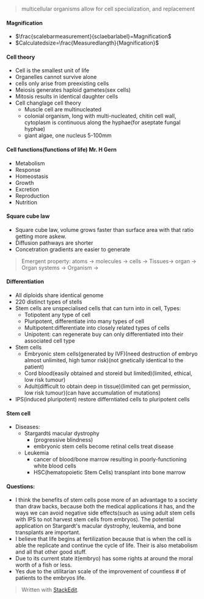  > multicellular organisms allow for cell specialization, and replacement
#### Magnification
 - $\frac{scalebarmeasurement}{sclaebarlabel}=Magnification$
 - $Calculatedsize=\frac{Measuredlangth}{Magnification}$
#### Cell theory
 - Cell is the smallest unit of life
 - Organelles cannot survive alone
 - cells only arise from preexisting cells
 - Meiosis generates haploid gametes(sex cells)
 - Mitosis results in identical daughter cells
 - Cell changlage cell theory
	 - Muscle cell are multinucleated
	 - colonial organism, long with multi-nucleated, chitin cell wall, cytoplasm is continuous along the hyphae(for aseptate fungal hyphae)
	 - giant algae, one nucleus 5-100mm
#### Cell functions(functions of life) Mr. H Gern
 - Metabolism
 - Response
 - Homeostasis
 - Growth
 - Excretion
 - Reproduction
 - Nutrition
#### Square cube law
 - Square cube law, volume grows faster than surface area with that ratio getting more askew.
 - Diffusion pathways are shorter
 - Concetration gradients are easier to generate
 > Emergent property: atoms -> molecules -> cells -> Tissues-> organ -> Organ systems -> Organism ->
#### Differentiation
 - All diploids share identical genome
 - 220 distinct types of stells
 - Stem cells are unspecialised cells that can turn into in cell, Types:
	 - Totipotent any type of cell
	 - Pluripotent, differentiate into many types of cell
	 - Multipotent:differentiate into closely related types of cells
	 - Unipotent: can regenerate buy can only differentiated into their associated cell type
 - Stem cells
	 - Embryonic stem cells(generated by IVF)(need destruction of embryo almost unlimited, high tumor risk)(not gnetically identical to the patient)
	 - Cord blood(easily obtained and storeid but limited)(limited, ethical, low risk tumour)
	 - Adult(difficult to obtain deep in tissue)(limited can get permission, low risk tumour)(can have accumulation of mutations)
 - IPS(induced pluripotent) restore differntiated cells to pluripotent cells
#### Stem cell
 - Diseases:
	 - Stargardtś macular dystrophy
		 - (progressive blindness)
		 - embryonic stem cells become retinal cells treat disease
	 - Leukemia
		 - cancer of blood/bone marrow resulting in poorly-functioning white blood cells
		 - HSC(hematopoietic Stem Cells) transplant into bone marrow
#### Questions:
 - I think the benefits of stem cells pose more of an advantage to a society than draw backs, because both the medical applications it has, and the ways we can avoid negative side effects(such as using adult stem cells with IPS to not harvest stem cells from embryos). The potential application on Stargardt's macular dystrophy, leukemia, and bone transplants are important.
 - I believe that life begins at fertilization because that is when the cell is able the replicate and continue the cycle of life. Their is also metabolism and all that other good stuff.
 - Due to its current state it(embryo) has some rights at around the moral worth of a fish or less.
 - Yes due to the utilitarian scale of the improvement of countless # of patients to the embryos life.

> Written with [StackEdit](https://stackedit.io/).
<!--stackedit_data:
eyJoaXN0b3J5IjpbLTE1MTAyODE4MiwtMjEyODM5NjAxMywtMT
YzMzk0NTgxMSwtOTE0MjUxODIzLC0xOTYzOTg1Nzc5LC0yMjEy
MjgxNCwyNjk1NDUxODksLTE0ODg4NTA1MDYsMjA5MzUwNDgxMy
wxNTU1MDczMjgyLDEzMzM1NzY4MjgsLTE0NDMxNDYwNTgsLTEw
Nzk3NTU0NDZdfQ==
-->